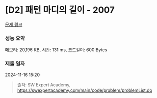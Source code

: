 # [D2] 패턴 마디의 길이 - 2007 

[문제 링크](https://swexpertacademy.com/main/code/problem/problemDetail.do?contestProbId=AV5P1kNKAl8DFAUq) 

### 성능 요약

메모리: 20,196 KB, 시간: 131 ms, 코드길이: 600 Bytes

### 제출 일자

2024-11-16 15:20



> 출처: SW Expert Academy, https://swexpertacademy.com/main/code/problem/problemList.do